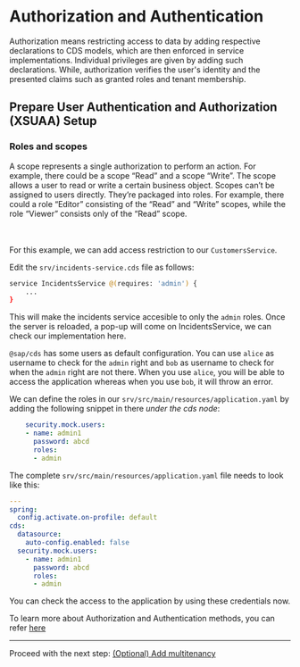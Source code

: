# Authorization and Authentication

Authorization means restricting access to data by adding respective declarations to CDS models, which are then enforced in service implementations. Individual privileges are given by adding such declarations. While, authorization verifies the user's identity and the presented claims such as granted roles and tenant membership.

## Prepare User Authentication and Authorization (XSUAA) Setup

### Roles and scopes
A scope represents a single authorization to perform an action. For example, there could be a scope “Read” and a scope “Write”. The scope allows a user to read or write a certain business object. Scopes can’t be assigned to users directly. They’re packaged into roles. For example, there could a role “Editor” consisting of the “Read” and “Write” scopes, while the role “Viewer” consists only of the “Read” scope.

<br/> <br/>
For this example, we can add access restriction to our `CustomersService`.

Edit the `srv/incidents-service.cds` file as follows:

```sh
service IncidentsService @(requires: 'admin') {
    ...
}
```

This will make the incidents service accesible to only the `admin` roles.
Once the server is reloaded, a pop-up will come on IncidentsService, we can check our implementation here.

`@sap/cds` has some users as default configuration. You can use `alice` as username to check for the `admin` right and `bob` as username to check for when the `admin` right are not there. When you use `alice`, you will be able to access the application whereas when you use `bob`, it will throw an error.

We can define the roles in our `srv/src/main/resources/application.yaml` by adding the following snippet in there *under the cds node*:

```yaml
    security.mock.users:
    - name: admin1
      password: abcd
      roles:
      - admin
```

The complete `srv/src/main/resources/application.yaml` file needs to look like this:

```yaml
---
spring:
  config.activate.on-profile: default
cds:
  datasource:
    auto-config.enabled: false
  security.mock.users:
    - name: admin1
      password: abcd
      roles:
      - admin
```

You can check the access to the application by using these credentials now.
<br/>

To learn more about Authorization and Authentication methods, you can refer [here](https://cap.cloud.sap/docs/guides/authorization#prerequisite-authentication)

***

Proceed with the next step: [(Optional) Add multitenancy](08_java_optional_add_multitenancy.md)